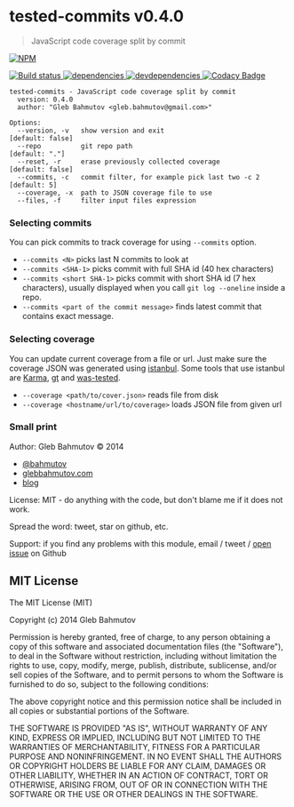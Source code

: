 # tested-commits v0.4.0

> JavaScript code coverage split by commit

[![NPM][tested-commits-icon] ][tested-commits-url]

[![Build status][tested-commits-ci-image] ][tested-commits-ci-url]
[![dependencies][tested-commits-dependencies-image] ][tested-commits-dependencies-url]
[![devdependencies][tested-commits-devdependencies-image] ][tested-commits-devdependencies-url]
[![Codacy Badge][tested-commits-codacy-image] ][tested-commits-codacy-url]

[tested-commits-icon]: https://nodei.co/npm/tested-commits.png?downloads=true
[tested-commits-url]: https://npmjs.org/package/tested-commits
[tested-commits-ci-image]: https://travis-ci.org/bahmutov/tested-commits.png?branch=master
[tested-commits-ci-url]: https://travis-ci.org/bahmutov/tested-commits
[tested-commits-dependencies-image]: https://david-dm.org/bahmutov/tested-commits.png
[tested-commits-dependencies-url]: https://david-dm.org/bahmutov/tested-commits
[tested-commits-devdependencies-image]: https://david-dm.org/bahmutov/tested-commits/dev-status.png
[tested-commits-devdependencies-url]: https://david-dm.org/bahmutov/tested-commits#info=devDependencies
[tested-commits-codacy-image]: https://www.codacy.com/project/badge/a5a2347fd20446dfa100b1535e0183b7
[tested-commits-codacy-url]: https://www.codacy.com/public/bahmutov/tested-commits.git



```
tested-commits - JavaScript code coverage split by commit
  version: 0.4.0
  author: "Gleb Bahmutov <gleb.bahmutov@gmail.com>"

Options:
  --version, -v   show version and exit                          [default: false]
  --repo          git repo path                                  [default: "."]
  --reset, -r     erase previously collected coverage            [default: false]
  --commits, -c   commit filter, for example pick last two -c 2  [default: 5]
  --coverage, -x  path to JSON coverage file to use            
  --files, -f     filter input files expression

```

### Selecting commits

You can pick commits to track coverage for using `--commits` option.

* `--commits <N>` picks last N commits to look at
* `--commits <SHA-1>` picks commit with full SHA id (40 hex characters)
* `--commits <short SHA-1>` picks commit with short SHA id (7 hex characters), usually
displayed when you call `git log --oneline` inside a repo.
* `--commits <part of the commit message>` finds latest commit that contains exact message.



### Selecting coverage

You can update current coverage from a file or url. Just make sure
the coverage JSON was generated using [istanbul](https://www.npmjs.org/package/istanbul).
Some tools that use istanbul are [Karma](https://www.npmjs.org/package/karma), 
[gt](https://github.com/bahmutov/gt) and [was-tested](https://github.com/bahmutov/was-tested).

* `--coverage <path/to/cover.json>` reads file from disk
* `--coverage <hostname/url/to/coverage>` loads JSON file from given url



### Small print

Author: Gleb Bahmutov &copy; 2014

* [@bahmutov](https://twitter.com/bahmutov)
* [glebbahmutov.com](http://glebbahmutov.com)
* [blog](http://bahmutov.calepin.co/)

License: MIT - do anything with the code, but don't blame me if it does not work.

Spread the word: tweet, star on github, etc.

Support: if you find any problems with this module, email / tweet /
[open issue](https://github.com/bahmutov/tested-commits/issues) on Github



## MIT License

The MIT License (MIT)

Copyright (c) 2014 Gleb Bahmutov

Permission is hereby granted, free of charge, to any person obtaining a copy of
this software and associated documentation files (the "Software"), to deal in
the Software without restriction, including without limitation the rights to
use, copy, modify, merge, publish, distribute, sublicense, and/or sell copies of
the Software, and to permit persons to whom the Software is furnished to do so,
subject to the following conditions:

The above copyright notice and this permission notice shall be included in all
copies or substantial portions of the Software.

THE SOFTWARE IS PROVIDED "AS IS", WITHOUT WARRANTY OF ANY KIND, EXPRESS OR
IMPLIED, INCLUDING BUT NOT LIMITED TO THE WARRANTIES OF MERCHANTABILITY, FITNESS
FOR A PARTICULAR PURPOSE AND NONINFRINGEMENT. IN NO EVENT SHALL THE AUTHORS OR
COPYRIGHT HOLDERS BE LIABLE FOR ANY CLAIM, DAMAGES OR OTHER LIABILITY, WHETHER
IN AN ACTION OF CONTRACT, TORT OR OTHERWISE, ARISING FROM, OUT OF OR IN
CONNECTION WITH THE SOFTWARE OR THE USE OR OTHER DEALINGS IN THE SOFTWARE.


